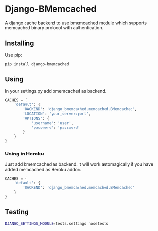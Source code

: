 # Django-BMemcached
A django cache backend to use bmemcached module which supports memcached binary protocol with authentication.

## Installing
Use pip:

```bash
pip install django-bmemcached
```

## Using
In your settings.py add bmemcached as backend.

```python
CACHES = {
    'default': {
        'BACKEND': 'django_bmemcached.memcached.BMemcached',
        'LOCATION': 'your_server:port',
        'OPTIONS': {
            'username': 'user',
            'password': 'password'
        }
    }
}
```

### Using in Heroku
Just add bmemcached as backend. It will work automagically if you have added memcached as Heroku addon.

```python
CACHES = {
    'default': {
        'BACKEND': 'django_bmemcached.memcached.BMemcached'
    }
}
```




## Testing

```bash
DJANGO_SETTINGS_MODULE=tests.settings nosetests
```